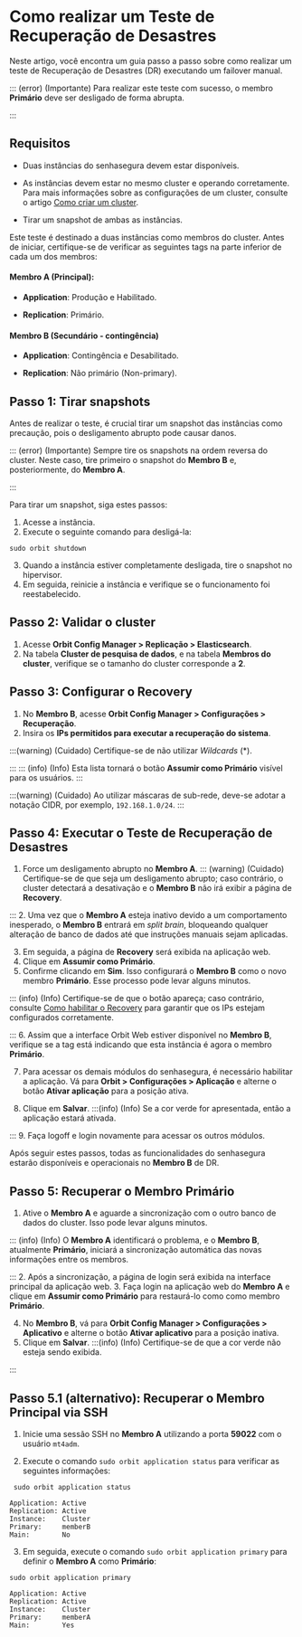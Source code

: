 # Como realizar um Teste de Recuperação de Desastres

Neste artigo, você encontra um guia passo a passo sobre como realizar um teste de Recuperação de Desastres (DR) executando um failover manual.


::: (error) (Importante)
Para realizar este teste com sucesso, o membro **Primário** deve ser desligado de forma abrupta. 


:::

## Requisitos

* Duas instâncias do senhasegura devem estar disponíveis.
* As instâncias devem estar no mesmo cluster e operando corretamente. Para mais informações sobre as configurações de um cluster, consulte o artigo [Como criar um cluster](/v3-33/docs/pt/installation-data-replication-how-to-create-a-cluster).

* Tirar um snapshot de ambas as instâncias.

Este teste é destinado a duas instâncias como membros do cluster. Antes de iniciar,  certifique-se de verificar as seguintes tags na parte inferior de cada um dos membros:


#### Membro A (Principal):

* **Application**: Produção e Habilitado.

* **Replication**: Primário.

#### Membro B (Secundário - contingência)

* **Application**: Contingência e Desabilitado.

* **Replication**: Não primário (Non-primary).

## Passo 1: Tirar snapshots

Antes de realizar o teste, é crucial tirar um snapshot das instâncias como precaução, pois o desligamento abrupto pode causar danos.

::: (error) (Importante)
Sempre tire os snapshots na ordem reversa do cluster. Neste caso, tire primeiro o snapshot do **Membro B** e, posteriormente, do **Membro A**.

:::

Para tirar um snapshot, siga estes passos:

1. Acesse a instância.
2. Execute o seguinte comando para desligá-la:

```Shell
sudo orbit shutdown

```
3. Quando a instância estiver completamente desligada, tire o snapshot no hipervisor.
4. Em seguida, reinicie a instância e verifique se o funcionamento foi reestabelecido. 

## Passo 2: Validar o cluster

1. Acesse **Orbit Config Manager > Replicação > Elasticsearch**. 
2. Na tabela **Cluster de pesquisa de dados**, e na tabela **Membros do cluster**, verifique se o tamanho do cluster corresponde a **2**.

## Passo 3: Configurar o Recovery

1. No **Membro B**, acesse **Orbit Config Manager > Configurações > Recuperação**.
2. Insira os **IPs permitidos para executar a recuperação do sistema**. 

:::(warning) (Cuidado)
Certifique-se de não utilizar *Wildcards* (*).

:::
::: (info) (Info)
Esta lista tornará o botão **Assumir como Primário** visível para os usuários.
:::

:::(warning) (Cuidado)
Ao utilizar máscaras de sub-rede, deve-se adotar a notação CIDR, por exemplo, `192.168.1.0/24`.
:::

## Passo 4: Executar o Teste de Recuperação de Desastres

1. Force um desligamento abrupto no **Membro A**. 
::: (warning) (Cuidado)
Certifique-se de que seja um desligamento abrupto; caso contrário, o cluster detectará a desativação e o **Membro B** não irá exibir a página de **Recovery**.

:::
2. Uma vez que o **Membro A** esteja inativo devido a um comportamento inesperado, o **Membro B** entrará em *split brain*, bloqueando qualquer alteração de banco de dados até que instruções manuais sejam aplicadas. 

3. Em seguida, a página de **Recovery** será exibida na aplicação web.
4. Clique em **Assumir como Primário**. 
5. Confirme clicando em **Sim**. Isso configurará o **Membro B** como o novo membro **Primário**. Esse processo pode levar alguns minutos.

::: (info) (Info)
Certifique-se de que o botão apareça; caso contrário, consulte [Como habilitar o Recovery](/v3-33/docs/pt/installation-data-replication-how-to-enable-recovery) para garantir que os IPs estejam configurados corretamente.

:::
6. Assim que a interface Orbit Web estiver disponível no **Membro B**, verifique se a tag está indicando que esta instância é agora o membro **Primário**.

7. Para acessar os demais módulos do senhasegura, é necessário habilitar a aplicação. Vá para **Orbit > Configurações > Aplicação** e alterne o botão **Ativar aplicação** para a posição ativa.

8. Clique em **Salvar**. 
:::(info) (Info)
Se a cor verde for apresentada, então a aplicação estará ativada.

:::
9.  Faça logoff e login novamente para acessar os outros módulos.

Após seguir estes passos, todas as funcionalidades do senhasegura estarão disponíveis e operacionais no **Membro B** de DR.


## Passo 5: Recuperar o Membro Primário

1. Ative o **Membro A** e aguarde a sincronização com o outro banco de dados do cluster. Isso pode levar alguns minutos.


::: (info) (Info)
O **Membro A** identificará o problema, e o **Membro B**, atualmente **Primário**, iniciará a sincronização automática das novas informações entre os membros.

:::
2. Após a sincronização, a página de login será exibida na interface principal da aplicação web.
3. Faça login na aplicação web do **Membro A** e clique em **Assumir como Primário** para restaurá-lo como como membro **Primário**.

4. No **Membro B**, vá para **Orbit Config Manager > Configurações > Aplicativo** e alterne o botão **Ativar aplicativo** para a posição inativa.
5. Clique em **Salvar**. 
:::(info) (Info)
Certifique-se de que a cor verde não esteja sendo exibida.

:::

## Passo 5.1 (alternativo): Recuperar o Membro Principal via SSH


1. Inicie uma sessão SSH no **Membro A** utilizando a porta **59022** com o usuário `mt4adm`. 

2. Execute o comando `sudo orbit application status` para verificar as seguintes informações: 
```Shell
 sudo orbit application status

Application: Active
Replication: Active
Instance:    Cluster
Primary:     memberB
Main:        No

```
3. Em seguida, execute o comando `sudo orbit application primary` para definir o **Membro A** como **Primário**: 

```Shell
sudo orbit application primary

Application: Active
Replication: Active
Instance:    Cluster
Primary:     memberA
Main:        Yes

```
